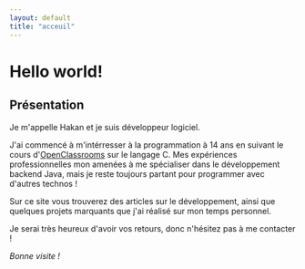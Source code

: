 ```yaml
---
layout: default
title: "acceuil"
---
```


# Hello world!

## Présentation

Je m'appelle Hakan et je suis développeur logiciel.

J'ai commencé à m'intérresser à la programmation à 14 ans en suivant le cours 
d'[OpenClassrooms](https://openclassrooms.com/) sur le langage C.
Mes expériences professionnelles mon amenées à me spécialiser dans le développement backend Java,
mais je reste toujours partant pour programmer avec d'autres technos !

Sur ce site vous trouverez des articles sur le développement,
ainsi que quelques projets marquants que j'ai réalisé sur mon temps personnel.

Je serai très heureux d'avoir vos retours, donc n'hésitez pas à me contacter !

*Bonne visite !*
